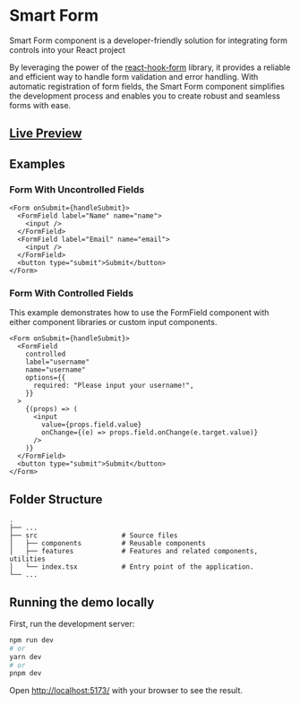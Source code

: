 # Smart Form

Smart Form component is a developer-friendly solution for integrating form controls into your React project

By leveraging the power of the [react-hook-form](https://react-hook-form.com/) library, it provides a reliable and efficient way to handle form validation and error handling. With automatic registration of form fields, the Smart Form component simplifies the development process and enables you to create robust and seamless forms with ease.

## [Live Preview](https://smart-form-demo.netlify.app/)

## Examples

### Form With Uncontrolled Fields

```tsx
<Form onSubmit={handleSubmit}>
  <FormField label="Name" name="name">
    <input />
  </FormField>
  <FormField label="Email" name="email">
    <input />
  </FormField>
  <button type="submit">Submit</button>
</Form>
```

### Form With Controlled Fields

This example demonstrates how to use the FormField component with either component libraries or custom input components.

```tsx
<Form onSubmit={handleSubmit}>
  <FormField
    controlled
    label="username"
    name="username"
    options={{
      required: "Please input your username!",
    }}
  >
    {(props) => (
      <input
        value={props.field.value}
        onChange={(e) => props.field.onChange(e.target.value)}
      />
    )}
  </FormField>
  <button type="submit">Submit</button>
</Form>
```

## Folder Structure

    .
    ├── ...
    ├── src                     # Source files
    │   ├── components          # Reusable components
    │   ├── features            # Features and related components, utilities
    │   └── index.tsx           # Entry point of the application.
    └── ...

## Running the demo locally

First, run the development server:

```bash
npm run dev
# or
yarn dev
# or
pnpm dev
```

Open [http://localhost:5173/](http://localhost:5173/) with your browser to see the result.
